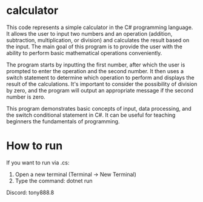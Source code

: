 ﻿# calculator
This code represents a simple calculator in the C# programming language. It allows the user to input two numbers and an operation (addition, subtraction, multiplication, or division) and calculates the result based on the input. The main goal of this program is to provide the user with the ability to perform basic mathematical operations conveniently.

The program starts by inputting the first number, after which the user is prompted to enter the operation and the second number. It then uses a switch statement to determine which operation to perform and displays the result of the calculations. It's important to consider the possibility of division by zero, and the program will output an appropriate message if the second number is zero.

This program demonstrates basic concepts of input, data processing, and the switch conditional statement in C#. It can be useful for teaching beginners the fundamentals of programming.
# How to run
If you want to run via .cs:
1. Open a new terminal (Terminal -> New Terminal)
2. Type the command: dotnet run

Discord: tony888.8
